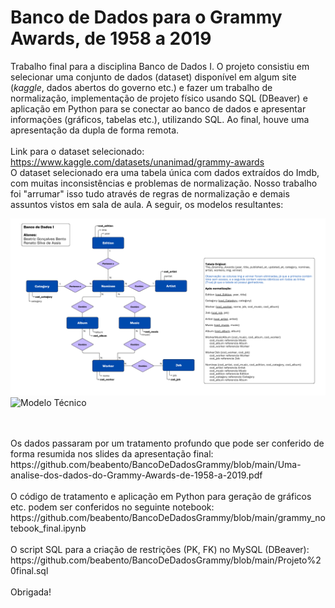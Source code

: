 # Banco de Dados para o Grammy Awards, de 1958 a 2019
Trabalho final para a disciplina Banco de Dados I. O projeto consistiu em selecionar uma conjunto de dados (dataset) disponível em algum site (*kaggle*, dados abertos do governo etc.) e fazer um trabalho de normalização, implementação de projeto físico usando SQL (DBeaver) e aplicação em Python para se conectar ao banco de dados e apresentar informações (gráficos, tabelas etc.), utilizando SQL. Ao final, houve uma apresentação da dupla de forma remota. 
</br></br>Link para o dataset selecionado: https://www.kaggle.com/datasets/unanimad/grammy-awards
</br>O dataset selecionado era uma tabela única com dados extraídos do Imdb, com muitas inconsistências e problemas de normalização. Nosso trabalho foi "arrumar" isso tudo através de regras de normalização e demais assuntos vistos em sala de aula. A seguir, os modelos resultantes:
</br>

![Modelo E-R](https://github.com/beabento/BancoDeDadosGrammy/blob/main/Modelo%20ER%20-%20Normaliza%C3%A7%C3%A3o.png?raw=true)
![Modelo Técnico](https://raw.githubusercontent.com/beabento/BancoDeDadosGrammy/refs/heads/main/Modelo%20T%C3%A9cnico.png)

</br>
</br>
Os dados passaram por um tratamento profundo que pode ser conferido de forma resumida nos slides da apresentação final: 
</br> https://github.com/beabento/BancoDeDadosGrammy/blob/main/Uma-analise-dos-dados-do-Grammy-Awards-de-1958-a-2019.pdf
</br></br>
O código de tratamento e aplicação em Python para geração de gráficos etc. podem ser conferidos no seguinte notebook: https://github.com/beabento/BancoDeDadosGrammy/blob/main/grammy_notebook_final.ipynb
</br></br>
O script SQL para a criação de restrições (PK, FK) no MySQL (DBeaver): https://github.com/beabento/BancoDeDadosGrammy/blob/main/Projeto%20final.sql
</br></br>
Obrigada!
